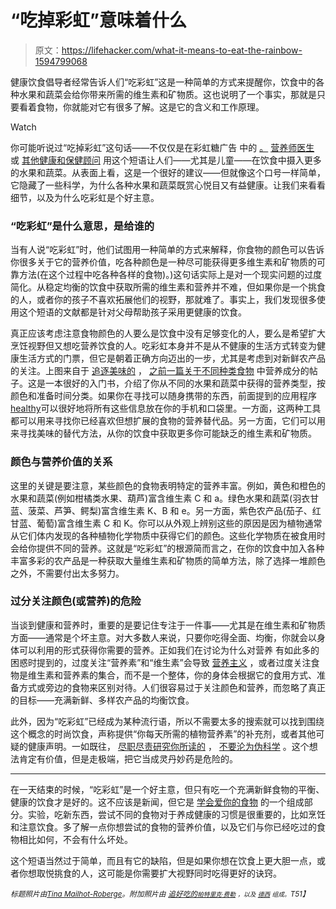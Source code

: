 # “吃掉彩虹”意味着什么

> 原文：<https://lifehacker.com/what-it-means-to-eat-the-rainbow-1594799068>

健康饮食倡导者经常告诉人们“吃彩虹”这是一种简单的方式来提醒你，饮食中的各种水果和蔬菜会给你带来所需的维生素和矿物质。这也说明了一个事实，那就是只要看着食物，你就能对它有很多了解。这是它的含义和工作原理。

Watch

你可能听说过“吃掉彩虹”这句话——不仅仅是在彩虹糖广告 中的 [。](https://www.youtube.com/watch?feature=player_embedded&v=OfkT5SIH4gI) [营养师](http://www.todaysdietitian.com/newarchives/110308p34.shtml)[医生](http://www.uhc.com/source4women/health_wellness_tools_resources/nutrition/rainbow_of_fruits_vegetables.htm) 或 [其他健康和保健顾问](http://www.todayiatearainbow.com/) 用这个短语让人们——尤其是儿童——在饮食中摄入更多的水果和蔬菜。从表面上看，这是一个很好的建议——但就像这个口号一样简单，它隐藏了一些科学，为什么各种水果和蔬菜既赏心悦目又有益健康。让我们来看看细节，以及为什么吃彩虹是个好主意。

### “吃彩虹”是什么意思，是给谁的

当有人说“吃彩虹”时，他们试图用一种简单的方式来解释，你食物的颜色可以告诉你很多关于它的营养价值，吃各种颜色是一种尽可能获得更多维生素和矿物质的可靠方法(在这个过程中吃各种各样的食物)。)这句话实际上是对一个现实问题的过度简化。从稳定均衡的饮食中获取所需的维生素和营养并不难，但如果你是一个挑食的人，或者你的孩子不喜欢拓展他们的视野，那就难了。事实上，我们发现很多使用这个短语的文献都是针对父母帮助孩子采用更健康的饮食。

真正应该考虑注意食物颜色的人要么是饮食中没有足够变化的人，要么是希望扩大烹饪视野但又想吃营养饮食的人。吃彩虹本身并不是从不健康的生活方式转变为健康生活方式的门票，但它是朝着正确方向迈出的一步，尤其是考虑到对新鲜农产品的关注。上图来自于 [追逐美味的](http://chasingdelicious.com/) ， [之前一篇关于不同种类食物](https://lifehacker.com/this-color-coded-chart-helps-you-pick-the-most-nutritio-5994343) 中营养成分的帖子。这是一本很好的入门书，介绍了你从不同的水果和蔬菜中获得的营养类型，按颜色和准备时间分类。如果你在寻找可以随身携带的东西，前面提到的应用程序[healthy](http://www.wholesomeapp.com/)可以很好地将所有这些信息放在你的手机和口袋里。一方面，这两种工具都可以用来寻找你已经喜欢但想扩展的食物的营养替代品。另一方面，它们可以用来寻找美味的替代方法，从你的饮食中获取更多你可能缺乏的维生素和矿物质。

### 颜色与营养价值的关系

这里的关键是要注意，某些颜色的食物表明特定的营养丰富。例如，黄色和橙色的水果和蔬菜(例如柑橘类水果、葫芦)富含维生素 C 和 a。绿色水果和蔬菜(羽衣甘蓝、菠菜、芦笋、鳄梨)富含维生素 K、B 和 e。另一方面，紫色农产品(茄子、红甘蓝、葡萄)富含维生素 C 和 K。你可以从外观上辨别这些的原因是因为植物通常从它们体内发现的各种植物化学物质中获得它们的颜色。这些化学物质在被食用时会给你提供不同的营养。这就是“吃彩虹”的根源简而言之，在你的饮食中加入各种丰富多彩的农产品是一种获取大量维生素和矿物质的简单方法，除了选择一堆颜色之外，不需要付出太多努力。

### 过分关注颜色(或营养)的危险

当谈到健康和营养时，重要的是要记住专注于一件事——尤其是在维生素和矿物质方面——通常是个坏主意。对大多数人来说，只要你吃得全面、均衡，你就会以身体可以利用的形式获得你需要的营养。正如我们在讨论为什么对营养 有如此多的困惑时提到的，过度关注“营养素”和“维生素”会导致 [营养主义](http://en.wikipedia.org/wiki/Nutritionism) ，或者过度关注食物是维生素和营养素的集合，而不是一个整体，你的身体会根据它的食用方式、准备方式或旁边的食物来区别对待。人们很容易过于关注颜色和营养，而忽略了真正的目标——充满新鲜、多样农产品的均衡饮食。

此外，因为“吃彩虹”已经成为某种流行语，所以不需要太多的搜索就可以找到围绕这个概念的时尚饮食，声称提供“你每天所需的植物营养素”的补充剂，或者其他可疑的健康声明。一如既往， [尽职尽责研究你所读的](https://lifehacker.com/how-to-determine-if-a-controversial-statement-is-scient-5919830) ， [不要沦为伪科学](http://lifehacker.com/how-to-quack-proof-yourself-against-pseudoscience-1586708469) 。这个想法肯定有价值，但是走极端，把它当成灵丹妙药是危险的。

* * *

在一天结束的时候，“吃彩虹”是一个好主意，但只有吃一个充满新鲜食物的平衡、健康的饮食才是好的。这不应该是新闻，但它是 [学会爱你的食物](https://lifehacker.com/ditch-your-dysfunctional-diet-and-learn-to-love-your-fo-5899002) 的一个组成部分。实验，吃新东西，尝试不同的食物对于养成健康的习惯是很重要的，比如烹饪和注意饮食。多了解一点你想尝试的食物的营养价值，以及它们与你已经吃过的食物相比如何，不会有什么坏处。

这个短语当然过于简单，而且有它的缺陷，但是如果你想在饮食上更大胆一点，或者你想取悦挑食的人，这可能是你需要扩大视野同时吃得更好的诀窍。

*<small>标题照片由</small>*[*<small>Tina Mailhot-Roberge</small>*](http://vervex.ca/)*<small>。附加照片由</small>* [*<small>追好吃的</small>*](http://chasingdelicious.com/kitchen-101-nutrition-in-produce/)*<small></small>*<small>[*<small>帕特里克·费勒</small>*](https://www.flickr.com/photos/nakrnsm/3815441846) *<small>，以及</small>* [*<small>德西</small>*](https://www.flickr.com/photos/desiitaly/2141012694) *<small>组成。</small>T51】*</small>

<small></small>
